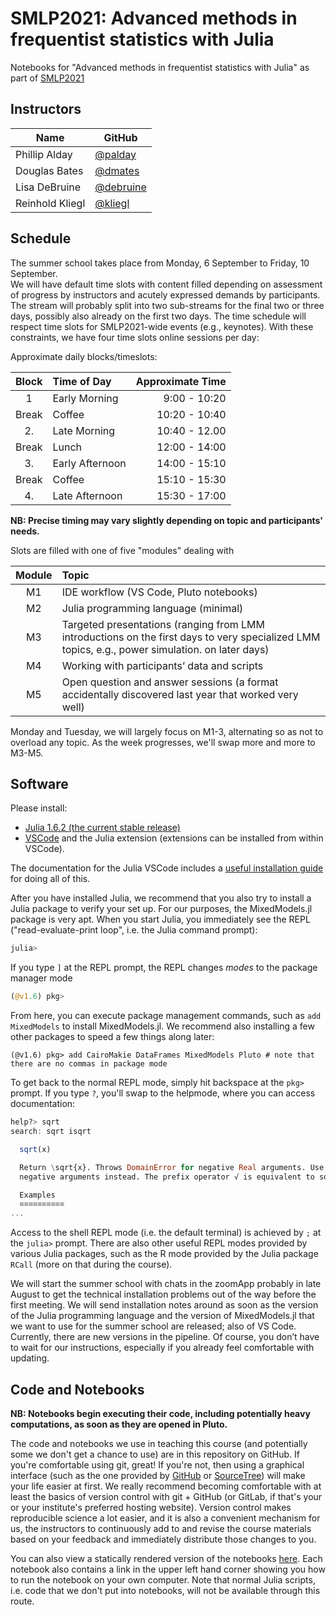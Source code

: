 # SMLP2021: Advanced methods in frequentist statistics with Julia 
Notebooks for "Advanced methods in frequentist statistics with Julia" as part of [SMLP2021](https://vasishth.github.io/smlp2021/)

## Instructors

| Name            | GitHub                                   |
|-----------------|------------------------------------------|
| Phillip Alday   | [@palday](https://github.com/palday)     |
| Douglas Bates   | [@dmates](https://github.com/dmbates)    |
| Lisa DeBruine   | [@debruine](https://github.com/debruine) |
| Reinhold Kliegl | [@kliegl](https://github.com/kliegl)     |

## Schedule

The summer school takes place from Monday, 6 September to Friday, 10 September.  
We will have default time slots with content filled depending on assessment of progress by instructors and acutely expressed demands by participants.
The stream will probably split into two sub-streams for the final two or three days, possibly also already on the first two days.
The time schedule will respect time slots for SMLP2021-wide events (e.g., keynotes). With these constraints, we have four time slots online sessions per day: 

Approximate daily blocks/timeslots:

| Block | Time of Day | Approximate Time |
|:-----:|:------------|-----------------:|
| 1     | Early Morning | 9:00 - 10:20 |
| Break | Coffee  | 10:20 - 10:40 |
| 2.    | Late Morning | 10:40 - 12.00 |
| Break | Lunch | 12:00 - 14:00 |
| 3.    | Early Afternoon |  14:00 - 15:10 | 
| Break | Coffee  | 15:10 - 15:30 |
| 4.    | Late Afternoon | 15:30 - 17:00 |   

**NB: Precise timing may vary slightly depending on topic and participants' needs.** 

Slots are filled with one of five "modules" dealing with  

|Module| Topic |
|:--:|:-------------------------------------------|
| M1 |  IDE workflow  (VS Code, Pluto notebooks)  |
| M2 | Julia programming language (minimal) |
| M3 | Targeted presentations (ranging from LMM introductions on the first days  to very specialized LMM topics, e.g., power simulation. on later days) |
| M4 | Working with participants’ data and scripts |
| M5 | Open question and answer sessions (a format accidentally discovered last year that worked very well) |

Monday and Tuesday, we will largely focus on M1-3, alternating so as not to overload any topic. As the week progresses, we'll swap more and more to M3-M5.

## Software

Please install:
- [Julia 1.6.2 (the current stable release)](https://julialang.org/downloads/)
- [VSCode](https://code.visualstudio.com/) and the Julia extension (extensions can be installed from within VSCode).

The documentation for the Julia VSCode includes a [useful installation guide](https://www.julia-vscode.org/docs/dev/gettingstarted/#Installation-and-Configuration-1) for doing all of this. 

After you have installed Julia, we recommend that you also try to install a Julia package to verify your set up. For our purposes, the MixedModels.jl package is very apt. When you start Julia, you immediately see the REPL ("read-evaluate-print loop", i.e. the Julia command prompt):

```julia
julia>
```

If you type `]` at the REPL prompt, the REPL changes *modes* to the package manager mode
```julia
(@v1.6) pkg> 
```

From here, you can execute package management commands, such as `add MixedModels` to install MixedModels.jl. We recommend also installing a few other packages to speed a few things along later:

```
(@v1.6) pkg> add CairoMakie DataFrames MixedModels Pluto # note that there are no commas in package mode
```

To get back to the normal REPL mode, simply hit backspace at the `pkg>` prompt. 
If you type `?`, you'll swap to the helpmode, where you can access documentation:
```julia
help?> sqrt
search: sqrt isqrt

  sqrt(x)

  Return \sqrt{x}. Throws DomainError for negative Real arguments. Use complex
  negative arguments instead. The prefix operator √ is equivalent to sqrt.

  Examples
  ≡≡≡≡≡≡≡≡≡≡
...
```
Access to the shell REPL mode (i.e. the default terminal) is achieved by `;` at the `julia>` prompt. 
There are also other useful REPL modes provided by various Julia packages, such as the R mode provided by the Julia package `RCall` (more on that during the course).

We will start the summer school with chats in the zoomApp probably in late August to get the technical installation problems out of the way before the first meeting. We will send installation notes around as soon as the version of the Julia programming language and the version of MixedModels.jl that we want to use for the summer school are released; also of VS Code. Currently, there are new versions in the pipeline. Of course, you don’t have to wait for our instructions, especially if you already feel comfortable with updating.

## Code and Notebooks

**NB: Notebooks begin executing their code, including potentially heavy computations, as soon as they are opened in Pluto.**

The code and notebooks we use in teaching this course (and potentially some we don't get a chance to use) are in this repository on GitHub. If you're comfortable using git, great! If you're not, then using a graphical interface (such as the one provided by [GitHub](https://desktop.github.com/) or [SourceTree](https://www.sourcetreeapp.com/)) will make your life easier at first. We really recommend becoming comfortable with at least the basics of version control with git + GitHub (or GitLab, if that's your or your institute's preferred hosting website). Version control makes reproducible science a lot easier, and it is also a convenient mechanism for us, the instructors to continuously add to and revise the course materials based on your feedback and immediately distribute those changes to you.

You can also view a statically rendered version of the notebooks [here](https://repsychling.github.io/SMLP2021/). Each notebook also contains a link in the upper left hand corner showing you how to run the notebook on your own computer. Note that normal Julia scripts, i.e. code that we don't put into notebooks, will not be available through this route.
